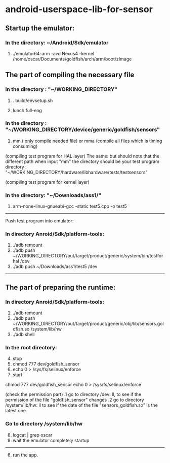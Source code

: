 # android-userspace-lib-for-sensor


## Startup the emulator:

### In the directory: ~/Android/Sdk/emulator

1. ./emulator64-arm -avd Nexus4 -kernel /home/oscar/Documents/goldfish/arch/arm/boot/zImage

## The part of compiling the necessary file

### In the directory : "~/WORKING_DIRECTORY"

1. . build/envsetup.sh

2. lunch full-eng

### In the directory : "~/WORKING_DIRECTORY/device/generic/goldfish/sensors"

1. mm ( only compile needed file)  or mma (compile all files which is timing consuming)

(compiling test program for HAL layer)
The same: but should note that the different path when input "mm"
the directory should be your test program directory :  "~/WORKING_DIRECTORY/hardware/libhardware/tests/testsensors"

(compiling test program for kernel layer)
### In the directory: "~/Downloads/ass1/"
1. arm-none-linux-gnueabi-gcc -static test5.cpp -o test5
-------------------------------------------

Push test program into emulator:
### In directory Anroid/Sdk/platform-tools:
1. ./adb remount
2. ./adb push ~/WORKING_DIRECTORY/out/target/product/generic/system/bin/testforhal /dev
3. ./adb push ~/Downloads/ass1/test5 /dev

-------------------------------------------
## The part of preparing the runtime:
### In directory Anroid/Sdk/platform-tools:
1. ./adb remount
2. ./adb push ~/WORKING_DIRECTORY/out/target/product/generic/obj/lib/sensors.goldfish.so /system/lib/hw
3. ./adb shell

### In the root directory:
4. stop
5. chmod 777 dev/goldfish_sensor
6. echo 0 > /sys/fs/selinux/enforce
7. start

chmod 777 dev/goldfish_sensor
echo 0 > /sys/fs/selinux/enforce

(check the permission part)
.1 go to directory /dev: ll, to see if the permission of the file "goldfish_sensor" changes
.2 go to directory /system/lib/hw: ll to see if the date of the file "sensors_goldfish.so" is the latest one

### Go to directory /system/lib/hw
8. logcat | grep oscar
9. wait the emulator completely startup

--------------------------------------------
6. run the app. 
